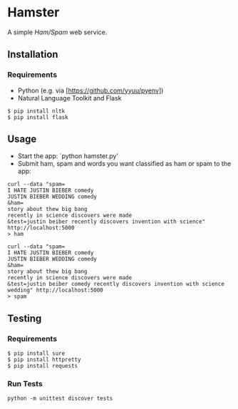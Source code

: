 # Hamster

A simple *Ham/Spam* web service. 

## Installation

### Requirements

* Python (e.g. via [https://github.com/yyuu/pyenv])
* Natural Language Toolkit and Flask

```
$ pip install nltk
$ pip install flask
```

## Usage

* Start the app: `python hamster.py'
* Submit ham, spam and words you want classified as ham or spam to the app:

```
curl --data "spam=
I HATE JUSTIN BIEBER comedy
JUSTIN BIEBER WEDDING comedy
&ham=
story about thew big bang
recently in science discovers were made
&test=justin beiber recently discovers invention with science" http://localhost:5000
> ham
```

```
curl --data "spam=
I HATE JUSTIN BIEBER comedy
JUSTIN BIEBER WEDDING comedy
&ham=
story about thew big bang
recently in science discovers were made
&test=justin beiber comedy recently discovers invention with science wedding" http://localhost:5000
> spam
```

## Testing

### Requirements

```
$ pip install sure
$ pip install httpretty
$ pip install requests
```
### Run Tests

`python -m unittest discover tests`